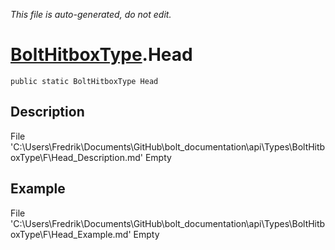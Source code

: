 *This file is auto-generated, do not edit.*

# [BoltHitboxType](Types/BoltHitboxType.md).Head
`public static BoltHitboxType Head`
## Description
File 'C:\Users\Fredrik\Documents\GitHub\bolt_documentation\api\Types\BoltHitboxType\F\Head_Description.md' Empty
## Example
File 'C:\Users\Fredrik\Documents\GitHub\bolt_documentation\api\Types\BoltHitboxType\F\Head_Example.md' Empty
